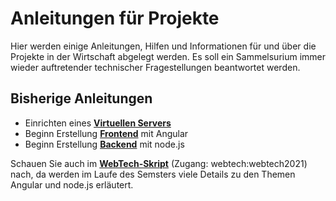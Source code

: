 # Anleitungen für Projekte

Hier werden einige Anleitungen, Hilfen und Informationen für und über die Projekte in der Wirtschaft abgelegt werden. Es soll ein Sammelsurium immer wieder auftretender technischer Fragestellungen beantwortet werden. 

## Bisherige Anleitungen

- Einrichten eines [**Virtuellen Servers**](./server/#virtuellen-server-einrichten)
- Beginn Erstellung [**Frontend**](./frontend/#frontend) mit Angular
- Beginn Erstellung [**Backend**](./backend/#backend) mit node.js

Schauen Sie auch im [**WebTech-Skript**](http://freiheit.f4.htw-berlin.de/webtech/) (Zugang: webtech:webtech2021) nach, da werden im Laufe des Semsters viele Details zu den Themen Angular und node.js erläutert. 
